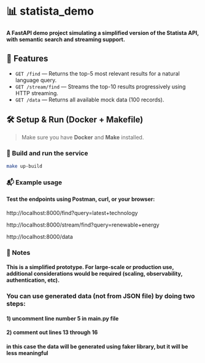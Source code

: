 # 📊 statista_demo

#### A FastAPI demo project simulating a simplified version of the Statista API, with semantic search and streaming support.

## 🚀 Features

- `GET /find` — Returns the top-5 most relevant results for a natural language query.
- `GET /stream/find` — Streams the top-10 results progressively using HTTP streaming.
- `GET /data` — Returns all available mock data (100 records).

## 🛠️ Setup & Run (Docker + Makefile)

> Make sure you have **Docker** and **Make** installed.

### 🔧 Build and run the service

```bash
make up-build
```

### 📬 Example usage
#### Test the endpoints using Postman, curl, or your browser:

http://localhost:8000/find?query=latest+technology

http://localhost:8000/stream/find?query=renewable+energy

http://localhost:8000/data


### 🧠 Notes
#### This is a simplified prototype. For large-scale or production use, additional considerations would be required (scaling, observability, authentication, etc).

### You can use generated data (not from JSON file) by doing two steps:
#### 1) uncomment line number 5 in main.py file
#### 2) comment out lines 13 through 16

#### in this case the data will be generated using faker library, but it will be less meaningful